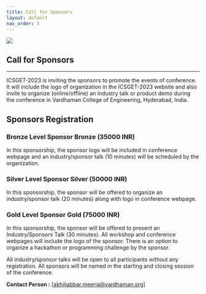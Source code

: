 ```yaml
---
title: Call for Sponsors
layout: default
nav_order: 3
---
```

![](../../assets/images/bg_windmill.jpg)
## Call for Sponsors
---

ICSGET-2023 is inviting the sponsors to promote the events of conference. It will include the logo of organization in the ICSGET-2023 website and also invite to organize (online/offline) an industry talk or product demo during the conference in Vardhaman College of Engineering, Hyderabad, India.

## Sponsors Registration

### Bronze Level Sponsor   Bronze (35000 INR)
In this sponsorship, the sponsor logo will be included in conference webpage and an industry/sponsor talk (10 minutes) will be scheduled by the organization.

### Silver Level Sponsor   Silver (50000 INR)
In this sponsorship, the sponsor will be offered to organize an industry/sponsor talk (20 minutes) along with logo in conference webpage.

### Gold Level Sponsor   Gold (75000 INR)
In this sponsorship, the sponsor will be offered to present an Industry/Sponsors Talk (30 minutes). All workshop and conference webpages will include the logo of the sponsor. There is an option to organize a hackathon or programming challenge by the sponsor.

All industry/sponsor talks will be open to all participants without any registration. All sponsors will be named in the starting and closing session of the conference.


**Contact Person :** [akhiljabbar.meerja@vardhaman.org]